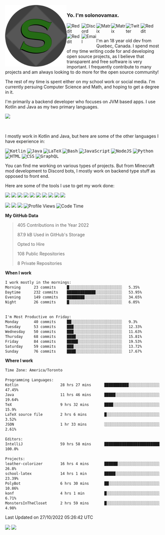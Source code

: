 <img align="left" alt="Avatar" width="200px" src="https://raw.githubusercontent.com/solonovamax/solonovamax/main/solonovamax-circle.png" />

### Yo. I'm solonovamax.

<a href="https://gitlab.com/solonovamax">
    <img align="left" alt="Reddit" width="48px" src="https://img.icons8.com/color/2x/gitlab.png">
</a>

<a href="https://discord.solonovamax.gay">
    <img align="left" alt="Discord" width="48px" src="https://img.icons8.com/color/2x/discord-logo.png">
</a>

<a href="https://matrix.to/#/@solonovamax:matrix.org?#gh-light-mode-only">
    <img align="left" alt="Matrix" width="48px" src="https://img.icons8.com/000000/material/2x/matrix-logo.png">
</a>
<a href="https://matrix.to/#/@solonovamax:matrix.org?#gh-dark-mode-only">
    <img align="left" alt="Matrix" width="48px" src="https://img.icons8.com/FFFFFF/material/2x/matrix-logo.png">
</a>

<a href="https://twitter.com/solonovamax">
    <img align="left" alt="Twitter" width="48px" src="https://img.icons8.com/color/2x/twitter.png">
</a>

<!-- <a href="https://twitch.tv/solonovamax">
    <img align="left" alt="Twitch" width="48px" src="https://img.icons8.com/color/2x/twitch.png">
</a> -->

<a href="https://reddit.com/u/solonovamax">
    <img align="left" alt="Reddit" width="48px" src="https://img.icons8.com/color/2x/reddit.png">
</a>

<a href="https://www.youtube.com/channel/UCTxCeyGu41WfEBT8mXpjHMA">
    <img align="left" alt="Reddit" width="48px" src="https://img.icons8.com/color/2x/youtube.png">
</a>

<a href="mailto:solonovamax@12oclockpoint.com">
    <img align="left" alt="Email" width="48px" src="https://img.icons8.com/fluency/2x/mail.png">
</a>

<!-- <a href="https://open.spotify.com/user/solonovamax">
    <img align="left" alt="Spotify" width="48px" src="https://img.icons8.com/color/2x/spotify.png">
</a> -->

<br/>
<br/>

I'm an 18 year old dev from Quebec, Canada.
I spend most of my time writing code for and developing open source projects, as I believe that transparent and free software is very important.
I frequently contribute to many projects and am always looking to do more for the open source community!

The rest of my time is spent either on my school work or social media. I'm currently persuing Computer Science and Math, and hoping to get a degree in it.

I'm primarily a backend developer who focuses on JVM based apps. I use Kotlin and Java as my two primary languages.


<a href="https://github.com/ryo-ma/github-profile-trophy"><img src="https://github-profile-trophy.vercel.app/?username=solonovamax&margin-w=15&row=1"/></a> 

<br/>

I mostly work in Kotlin and Java, but here are some of the other languages I have experience in:

<kbd><img height="32" alt="Kotlin" src="https://img.icons8.com/color/1x/kotlin.png"></kbd>
<kbd><img height="32" alt="Java" src="https://img.icons8.com/color/1x/java-coffee-cup-logo.png"></kbd>
<kbd><img height="32" alt="LaTeX" src="https://img.icons8.com/color/1x/latex.png"></kbd>
<kbd><img height="32" alt="Bash" src="https://img.icons8.com/color/1x/console.png"></kbd>
<kbd><img height="32" alt="JavaScript" src="https://img.icons8.com/color/1x/javascript.png"></kbd>
<kbd><img height="32" alt="NodeJS" src="https://img.icons8.com/color/1x/nodejs.png"></kbd>
<kbd><img height="32" alt="Python" src="https://img.icons8.com/color/1x/python.png"></kbd>
<kbd><img height="32" alt="HTML" src="https://img.icons8.com/color/1x/html-5.png"></kbd>
<kbd><img height="32" alt="CSS" src="https://img.icons8.com/color/1x/css3.png"></kbd>
<kbd><img height="32" alt="GraphQL" src="https://img.icons8.com/color/1x/graphql.png"></kbd>

You can find me working on various types of projects.
But from Minecraft mod development to Discord bots, I mostly work on backend type stuff as opposed to front end.

Here are some of the tools I use to get my work done:

<kbd><img height="32" src="https://img.icons8.com/color/2x/intellij-idea.png"></kbd>
<kbd><img height="32" src="https://img.icons8.com/color/2x/linux.png"></kbd>
<kbd><img height="32" src="https://img.icons8.com/fluent/2x/console.png"></kbd>
<kbd><img height="32" src="https://img.icons8.com/color/2x/open-source.png"></kbd>
<kbd><img height="32" src="https://img.icons8.com/color/2x/git.png"></kbd>
<kbd><img height="32" src="https://img.icons8.com/color/2x/docker.png"></kbd>
<kbd><img height="32" src="https://img.icons8.com/color/2x/mongodb.png"></kbd>
<kbd><img height="32" src="https://img.icons8.com/color/2x/nginx.png"></kbd>
<a href="?#gh-light-mode-only"><kbd><img height="32" src="https://img.icons8.com/metro/2x/mysql.png"></kbd></a>
<a href="?#gh-dark-mode-only"><kbd><img height="32" src="https://img.icons8.com/FFFFFF/metro/2x/mysql.png"></kbd></a>

![](https://img.shields.io/badge/OS-Arch%20Linux-informational?style=for-the-badge&logo=Arch%20Linux&logoColor=white&color=007ec6)
![](https://img.shields.io/badge/Editor-IntelliJ%20Idea-informational?style=for-the-badge&logo=IntelliJ%20Idea&logoColor=white&color=007ec6)
![](https://img.shields.io/badge/Main%20Languages-Java%20%26%20Kotlin-informational?style=for-the-badge&logo=Java&logoColor=white&color=007ec6)
![Profile Views](https://komarev.com/ghpvc/?username=solonovamax&color=blue&style=for-the-badge)<!--START_SECTION:waka-->
![Code Time](https://img.shields.io/badge/Code%20Time-1%2C828%20hrs%2035%20mins-blue?style=for-the-badge)

**My GitHub Data**

> 405 Contributions in the Year 2022
> 
> 87.9 kB Used in GitHub's Storage
> 
> Opted to Hire
> 
> 108 Public Repositories
> 
> 8 Private Repositories
> 
**When I work** 

```text
I work mostly in the mornings: 
Morning      23 commits     █░░░░░░░░░░░░░░░░░░░░░░░░   5.35% 
Daytime      232 commits    █████████████░░░░░░░░░░░░   53.95% 
Evening      149 commits    ████████░░░░░░░░░░░░░░░░░   34.65% 
Night        26 commits     █░░░░░░░░░░░░░░░░░░░░░░░░   6.05%


I'm Most Productive on Friday: 
Monday       40 commits     ██░░░░░░░░░░░░░░░░░░░░░░░   9.3% 
Tuesday      53 commits     ███░░░░░░░░░░░░░░░░░░░░░░   12.33% 
Wednesday    50 commits     ███░░░░░░░░░░░░░░░░░░░░░░   11.63% 
Thursday     68 commits     ████░░░░░░░░░░░░░░░░░░░░░   15.81% 
Friday       84 commits     █████░░░░░░░░░░░░░░░░░░░░   19.53% 
Saturday     59 commits     ███░░░░░░░░░░░░░░░░░░░░░░   13.72% 
Sunday       76 commits     ████░░░░░░░░░░░░░░░░░░░░░   17.67%

```


**Where I work** 

```text
Time Zone: America/Toronto

Programming Languages: 
Kotlin                   28 hrs 27 mins      ███████████░░░░░░░░░░░░░░   47.45% 
Java                     11 hrs 46 mins      █████░░░░░░░░░░░░░░░░░░░░   19.64% 
TeX                      9 hrs 32 mins       ████░░░░░░░░░░░░░░░░░░░░░   15.9% 
LaTeX source file        2 hrs 6 mins        █░░░░░░░░░░░░░░░░░░░░░░░░   3.52% 
JSON                     1 hr 33 mins        ░░░░░░░░░░░░░░░░░░░░░░░░░   2.61%

Editors: 
IntelliJ                 59 hrs 58 mins      █████████████████████████   100.0%

Projects: 
leather-colorizer        16 hrs 4 mins       ██████░░░░░░░░░░░░░░░░░░░   26.8% 
school-latex             14 hrs 1 min        █████░░░░░░░░░░░░░░░░░░░░   23.39% 
PolyBot                  6 hrs 30 mins       ██░░░░░░░░░░░░░░░░░░░░░░░   10.86% 
konf                     4 hrs 1 min         █░░░░░░░░░░░░░░░░░░░░░░░░   6.71% 
MonstersInTheCloset      2 hrs 59 mins       █░░░░░░░░░░░░░░░░░░░░░░░░   4.98%

```


 Last Updated on 27/10/2022 05:26:42 UTC
<!--END_SECTION:waka-->

<div style="white-space:nowrap;width:100%;position: relative;display: inline-block">
<img align="center" src="https://github-readme-stats.vercel.app/api?username=solonovamax&custom_title=solonovamax%27s%20Github%20Stats&langs_count=5&include_all_commits=true&count_private=true&show_icons=true&theme=github_dark"/>
<img align="center" src="https://github-readme-stats.vercel.app/api/wakatime?username=solonovamax&custom_title=solonovamax%27s%20Primary%20Languages&langs_count=10&show_icons=true&theme=github_dark"/>
</div>
